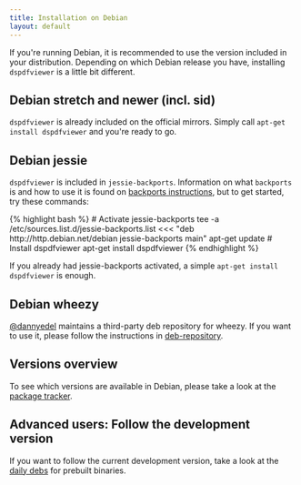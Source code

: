 ```yaml
---
title: Installation on Debian
layout: default
---
```


If you're running Debian, it is recommended to use the version included in your
distribution. Depending on which Debian release you have, installing `dspdfviewer` is
a little bit different.

## Debian stretch and newer (incl. sid)

`dspdfviewer` is already included on the official mirrors. Simply call
<span class="root">`apt-get install dspdfviewer`</span> and you're ready to go.

## Debian jessie

`dspdfviewer` is included in `jessie-backports`.  Information on what
`backports` is and how to use it is found on [backports instructions],
but to get started, try these commands:

<div class="root">
{% highlight bash %}
# Activate jessie-backports
tee -a /etc/sources.list.d/jessie-backports.list <<< "deb http://http.debian.net/debian jessie-backports main"
apt-get update
# Install dspdfviewer
apt-get install dspdfviewer
{% endhighlight %}

If you already had jessie-backports activated, a simple `apt-get install dspdfviewer`
is enough.
</div>


[backports instructions]: http://backports.debian.org/Instructions/

## Debian wheezy

[@dannyedel] maintains a third-party deb repository for wheezy.
If you want to use it, please follow the instructions in [deb-repository].


## Versions overview

To see which versions are available in Debian, please take a look at the
[package tracker].

## Advanced users: Follow the development version

If you want to follow the current development version, take a look at the
[daily debs] for prebuilt binaries.

[package tracker]: https://tracker.debian.org/pkg/dspdfviewer
[deb-repository]: /installation/deb-repository.html
[daily debs]: /installation/daily-deb.html
[@dannyedel]: https://github.com/dannyedel

